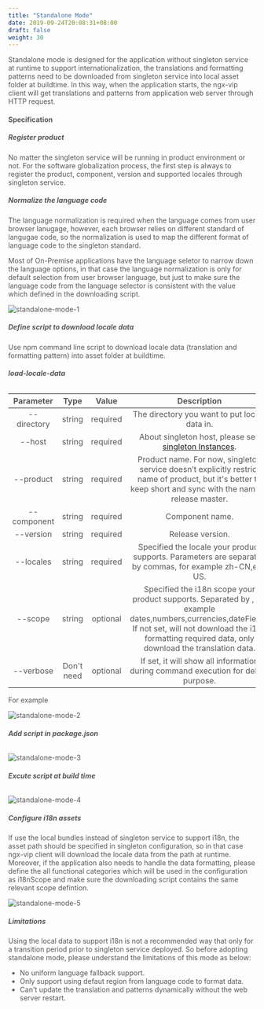 ```yaml
---
title: "Standalone Mode"
date: 2019-09-24T20:08:31+08:00
draft: false
weight: 30
---
```


Standalone mode is designed for the application without singleton service at runtime to support internationalization, the translations and formatting patterns need to be downloaded from singleton service into local asset folder at buildtime. In this way, when the application starts, the ngx-vip client will get translations and patterns from application web server through HTTP request.


#### **Specification**

##### **Register product**

No matter the singleton service will be running in product environment or not. For the software globalization process, the first step is always to register the product, component, version and supported locales through singleton service.

##### **Normalize the language code**

The language normalization is required when the language comes from user browser lanugage, however, each browser relies on different standard of langugae code, so the normalization is used to map the different format of language code to the singleton standard.

Most of On-Premise applications have the language seletor to narrow down the language options, in that case the language normalization is only for default selection from user browser language, but just to make sure the language code from the language selector is consistent with the value which defined in the downloading script.


![standalone-mode-1](https://github.com/zmengjiao/singleton/raw/website/content/en/images/standalone-mode/standalone-mode-1.png)


##### **Define script to download locale data**

Use npm command line script to download locale data (translation and formatting pattern) into asset folder at buildtime.

###### **load-locale-data**

|  Parameter  |    Type    |  Value   |                         Description                          |
| :---------: | :--------: | :------: | :----------------------------------------------------------: |
| --directory |   string   | required |        The directory you want to put locale data in.         |
|   --host    |   string   | required | About singleton host, please see [singleton Instances](../singleton-instances). |
|  --product  |   string   | required | Product name. For now, singleton service doesn’t explicitly restrict name of product, but it's better to keep short and sync with the name in release master. |
| --component |   string   | required |                       Component name.                        |
|  --version  |   string   | required |                       Release version.                       |
|  --locales  |   string   | required | Specified the locale your product supports. Parameters are separated by commas, for example zh-CN,en-US. |
|   --scope   |   string   | optional | Specified the i18n scope your product supports. Separated by , for example dates,numbers,currencies,dateFields. If not set, will not download the i18n formatting required data, only download the translation data. |
|  --verbose  | Don't need | optional | If set, it will show all information during command execution for debug purpose. |

For example

![standalone-mode-2](https://github.com/zmengjiao/singleton/raw/website/content/en/images/standalone-mode/standalone-mode-2.png)


###### **Add script in package.json**

![standalone-mode-3](https://github.com/zmengjiao/singleton/raw/website/content/en/images/standalone-mode/standalone-mode-3.png)

###### **Excute script at build time**

![standalone-mode-4](https://github.com/zmengjiao/singleton/raw/website/content/en/images/standalone-mode/standalone-mode-4.png)


##### **Configure i18n assets**

If use the local bundles instead of singleton service to support i18n, the asset path should be specified in singleton configuration, so in that case ngx-vip client will download the locale data from the path at runtime. Moreover, if the application also needs to handle the data formatting, please define the all functional categories which will be used in the configuration as i18nScope and make sure the downloading script contains the same relevant scope defintion.

![standalone-mode-5](https://github.com/zmengjiao/singleton/raw/website/content/en/images/standalone-mode/standalone-mode-5.png)

##### **Limitations**

Using the local data to support i18n is not a recommended way that only for a transition period prior to singleton service deployed. So before adopting standalone mode, please understand the limitations of this mode as below:

- No uniform language fallback support.
- Only support using defaut region from language code to format data.
- Can't update the translation and patterns dynamically without the web server restart.


<style>
    html {
        font-family: Metropolis;
        color: #575757;
    }
    section strong {
        font-weight: 400;
    }
    ul li {
        list-style: disc;
    }
    article section.page table th {
        font-weight:500;
        text-transform: inherit;
    }
    table thead tr th:first-child {
        width:13rem;
    }
    table thead tr th:nth-child(2) {
        width:10rem;
    }
    table thead tr th:nth-child(3) {
        width:10rem;
    }
</style>